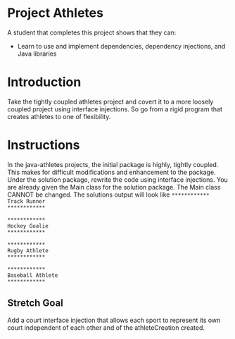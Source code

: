 # Project Athletes

A student that completes this project shows that they can:

* Learn to use and implement dependencies, dependency injections, and Java libraries

# Introduction

Take the tightly coupled athletes project and covert it to a more loosely coupled project using interface injections. So go from a rigid program that creates athletes to one of flexibility.

# Instructions

In the java-athletes projects, the initial package is highly, tightly coupled. This makes for difficult modifications and enhancement to the package. Under the solution package, rewrite the code using interface injections. You are already given the Main class for the solution package. The Main class CANNOT be changed. The solutions output will look like
`************`  
`Track Runner`  
`************`  

`************`  
`Hockey Goalie`  
`************`  

`************`  
`Rugby Athlete`  
`************`  

`************`  
`Baseball Athlete`  
`************`  


## Stretch Goal

Add a court interface injection that allows each sport to represent its own court independent of each other and of the athleteCreation created.
